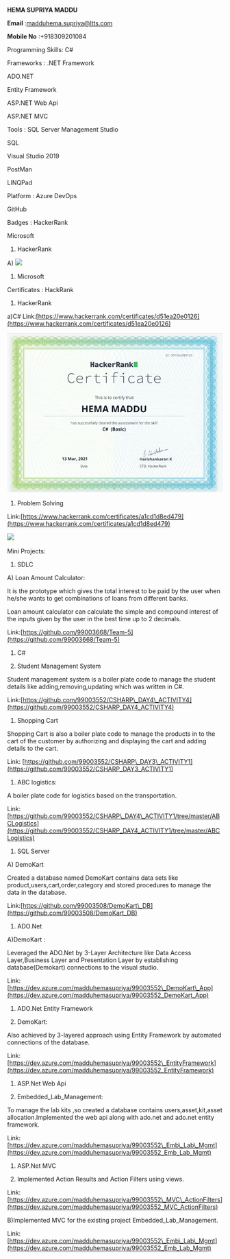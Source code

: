 **HEMA SUPRIYA MADDU**

**Email** :madduhema.supriya@ltts.com

**Mobile No** :+918309201084

Programming Skills: C#

Frameworks : .NET Framework

ADO.NET

Entity Framework

ASP.NET Web Api

ASP.NET MVC

Tools : SQL Server Management Studio

SQL

Visual Studio 2019

PostMan

LINQPad

Platform : Azure DevOps

GitHub

Badges : HackerRank

Microsoft

1. HackerRank

A) ![](RackMultipart20210324-4-yz5itj_html_a04d61e8bfd79d86.png)

1. Microsoft

Certificates : HackRank

1. HackerRank

a)C# Link:[https://www.hackerrank.com/certificates/d51ea20e0126](https://www.hackerrank.com/certificates/d51ea20e0126)

![](https://github.com/99003552/Profile/blob/main/Badges/Certificate(C%23).PNG?raw=true)

1. Problem Solving

Link:[https://www.hackerrank.com/certificates/a1cd1d8ed479](https://www.hackerrank.com/certificates/a1cd1d8ed479)

![](RackMultipart20210324-4-yz5itj_html_436ca3d5f7553c5c.png)

Mini Projects:

1. SDLC

A) Loan Amount Calculator:

It is the prototype which gives the total interest to be paid by the user when he/she wants to get combinations of loans from different banks.

Loan amount calculator can calculate the simple and compound interest of the inputs given by the user in the best time up to 2 decimals.

Link:[https://github.com/99003668/Team-5](https://github.com/99003668/Team-5)

1. C#

1. Student Management System

Student management system is a boiler plate code to manage the student details like adding,removing,updating which was written in C#.

Link:[https://github.com/99003552/CSHARP\_DAY4\_ACTIVITY4](https://github.com/99003552/CSHARP_DAY4_ACTIVITY4)

1. Shopping Cart

Shopping Cart is also a boiler plate code to manage the products in to the cart of the customer by authorizing and displaying the cart and adding details to the cart.

Link: [https://github.com/99003552/CSHARP\_DAY3\_ACTIVITY1](https://github.com/99003552/CSHARP_DAY3_ACTIVITY1)

1. ABC logistics:

A boiler plate code for logistics based on the transportation.

Link:[https://github.com/99003552/CSHARP\_DAY4\_ACTIVITY1/tree/master/ABCLogistics](https://github.com/99003552/CSHARP_DAY4_ACTIVITY1/tree/master/ABCLogistics)

1. SQL Server

A) DemoKart

Created a database named DemoKart contains data sets like product,users,cart,order,category and stored procedures to manage the data in the database.

Link:[https://github.com/99003508/DemoKart\_DB](https://github.com/99003508/DemoKart_DB)

1. ADO.Net

A)DemoKart :

Leveraged the ADO.Net by 3-Layer Architecture like Data Access Layer,Business Layer and Presentation Layer by establishing database(Demokart) connections to the visual studio.

Link:[https://dev.azure.com/madduhemasupriya/99003552\_DemoKart\_App](https://dev.azure.com/madduhemasupriya/99003552_DemoKart_App)

1. ADO.Net Entity Framework

1. DemoKart:

Also achieved by 3-layered approach using Entity Framework by automated connections of the database.

Link:[https://dev.azure.com/madduhemasupriya/99003552\_EntityFramework](https://dev.azure.com/madduhemasupriya/99003552_EntityFramework)

1. ASP.Net Web Api

1. Embedded\_Lab\_Management:

To manage the lab kits ,so created a database contains users,asset,kit,asset allocation.Implemented the web api along with ado.net and ado.net entity framework.

Link:[https://dev.azure.com/madduhemasupriya/99003552\_Emb\_Lab\_Mgmt](https://dev.azure.com/madduhemasupriya/99003552_Emb_Lab_Mgmt)

1. ASP.Net MVC

1. Implemented Action Results and Action Filters using views.

Link:[https://dev.azure.com/madduhemasupriya/99003552\_MVC\_ActionFilters](https://dev.azure.com/madduhemasupriya/99003552_MVC_ActionFilters)

B)Implemented MVC for the existing project Embedded\_Lab\_Management.

Link:[https://dev.azure.com/madduhemasupriya/99003552\_Emb\_Lab\_Mgmt](https://dev.azure.com/madduhemasupriya/99003552_Emb_Lab_Mgmt)
